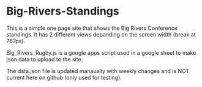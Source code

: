 # Big-Rivers-Standings
This is a simple one page site that shows the Big Rivers Conference standings. It has 2 different views depanding on the screen width (break at 767px).

Big_Rivers_Rugby.js is a google apps script used in a google sheet to make json data to upload to the site.

The data.json file is updated manaually with weekly changes and is NOT current here on github (only used for testing).
